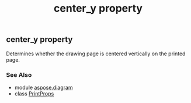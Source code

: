 ﻿---
title: center_y property
second_title: Aspose.Diagram for Python via .NET API References
description: 
type: docs
weight: 40
url: /python-net/aspose.diagram/printprops/center_y/
is_root: false
---

## center_y property


Determines whether the drawing page is centered vertically on the printed page.

### See Also
* module [aspose.diagram](../../)
* class [PrintProps](/diagram/python-net/aspose.diagram/printprops)
